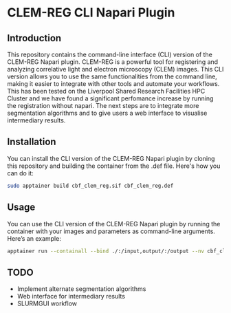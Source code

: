 # CLEM-REG CLI Napari Plugin

## Introduction

This repository contains the command-line interface (CLI) version of the CLEM-REG Napari plugin. CLEM-REG is a powerful tool for registering and analyzing correlative light and electron microscopy (CLEM) images. This CLI version allows you to use the same functionalities from the command line, making it easier to integrate with other tools and automate your workflows. This has been tested on the Liverpool Shared Research Facilities HPC Cluster and we have found a significant perfomance increase by running the registration without napari. The next steps are to integrate more segmentation algorithms and to give users a web interface to visualise intermediary results.

## Installation

You can install the CLI version of the CLEM-REG Napari plugin by cloning this repository and building the container from the .def file. Here's how you can do it:

```bash
sudo apptainer build cbf_clem_reg.sif cbf_clem_reg.def
```
## Usage

You can use the CLI version of the CLEM-REG Napari plugin by running the container with your images and parameters as command-line arguments. Here’s an example:

```bash
apptainer run --containall --bind ./:/input,output/:/output --nv cbf_clem_reg.sif --lm_input /input/{LM_FILE} --em_input /input/{EM_FILE} --registration_algorithm 'Rigid CPD'
```
## TODO
- Implement alternate segmentation algorithms
- Web interface for intermediary results
- SLURMGUI workflow
